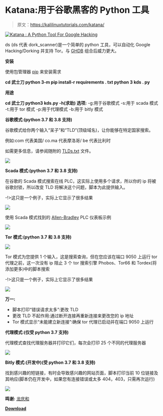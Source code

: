 # Katana:用于谷歌黑客的 Python 工具

> 原文：<https://kalilinuxtutorials.com/katana/>

[![Katana : A Python Tool For Google Hacking](img/0bc49419a56889ada106bf3e93046e06.png "Katana : A Python Tool For Google Hacking")](https://1.bp.blogspot.com/-7VtAwjc_DDs/Xn8JO30iMzI/AAAAAAAAFtc/4KBYsIHMDrUCsHoSH9DHHQsNVqziiteZQCLcBGAsYHQ/s1600/Katana.png)

ds (ds 代表 dork_scanner)是一个简单的 python 工具，可以自动化 Google Hacking/Dorking 并支持 Tor。与 [GHDB](https://www.exploit-db.com/google-hacking-database) 组合后威力更大。

**安装**

使用包管理器 [pip](https://pip.pypa.io/en/stable/) 来安装需求

**cd 武士刀
python 3-m pip install-r requirements . txt
python 3 kds . py**

**用途**

**cd 武士刀
python3 kds.py -h(求助)
选项:**
-g:用于谷歌模式
-s:用于 scada 模式
-t:用于 tor 模式
-p:用于代理模式
-b:用于 bitly 模式

**谷歌模式:(python 3.7 和 3.8 支持)**

谷歌模式给你两个输入“呆子”和“TLD”(顶级域名)，让你能够在特定国家搜索。

例如:com 代表美国/ co.ma 代表摩洛哥/ be 代表比利时

如需更多信息，请参阅随附的 [TLDs.txt](https://github.com/adnane-X-tebbaa/Katana/blob/master/TLDs.txt) 文件。

![](img/5a8eb785384d1b3fe848369f819fec30.png)

**Scada 模式:(python 3.7 和 3.8 支持)**

在谷歌的 Scada 模式搜索在线 PLC，这实际上使用多个请求，所以你的 ip 将被谷歌封锁，所以改变 TLD 将解决这个问题，脚本为此提供输入。

-!>这只是一个例子，实际上它显示了很多结果

![](img/b64367f190da3fb874a5d9b08c0e2ac3.png)

使用 Scada 模式找到的 [Allen-Bradley](https://ab.rockwellautomation.com/lang-selection.html) PLC 仪表板示例

![](img/7a5802b9adeb8bfca8b380e42d3456c5.png)

**Tor 模式:(python 3.7 和 3.8 支持)**

![](img/b6df02c73c2d7907082a8f7c81410d80.png)

Tor 模式为您提供 1 个输入，这是搜索查询，但在您应该在端口 9050 上运行 tor 代理之前，这一次没有 ip 阻止 3 个 tor 搜索引擎 Phobos、Tor66 和 Tordex(将添加更多)中的脚本搜索

-!>这只是一个例子，实际上它显示了很多结果

![](img/f83ce77b31372d861da881ed6ee9bd57.png)

**万一:**

*   脚本打印“错误请求太多”:更改 TLD
*   更改 TLD 不起作用:通过断开连接再重新连接来更改您的 ip 地址
*   Tor 模式显示“未能建立新连接”:确保 tor 代理已启动并在端口 9050 上运行

**代理模式:(仅受 python 3.7 支持)**

代理模式查找代理服务器并打印它们，每次会打印 25 个不同的代理服务器

![](img/812d14aaff3546b72756a83d092c91d7.png)

**Bitly 模式:(开发中)(受 python 3.7 和 3.8 支持)**

找到感兴趣的短链接，有时会导致感兴趣的网站页面，脚本打印当前 10 位链接及其响应(脚本仍在开发中，如果您有连接错误或太多 404，403，只需再次运行)

![](img/e438beca93d9d4463da271af06258e9e.png)

**鸣谢:** [龙庆和](https://github.com/adnane-X-tebbaa/Katana/issues/1)

[**Download**](https://github.com/adnane-X-tebbaa/Katana)